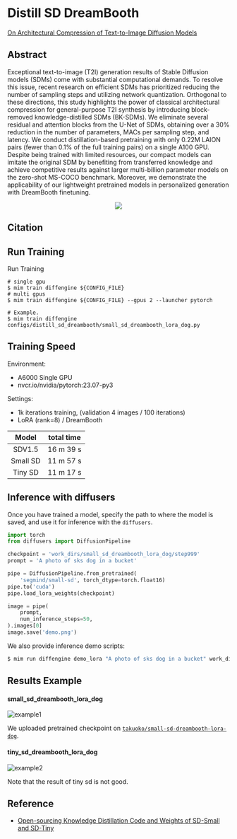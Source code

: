 # Distill SD DreamBooth

[On Architectural Compression of Text-to-Image Diffusion Models](https://arxiv.org/abs/2305.15798)

## Abstract

Exceptional text-to-image (T2I) generation results of Stable Diffusion models (SDMs) come with substantial computational demands. To resolve this issue, recent research on efficient SDMs has prioritized reducing the number of sampling steps and utilizing network quantization. Orthogonal to these directions, this study highlights the power of classical architectural compression for general-purpose T2I synthesis by introducing block-removed knowledge-distilled SDMs (BK-SDMs). We eliminate several residual and attention blocks from the U-Net of SDMs, obtaining over a 30% reduction in the number of parameters, MACs per sampling step, and latency. We conduct distillation-based pretraining with only 0.22M LAION pairs (fewer than 0.1% of the full training pairs) on a single A100 GPU. Despite being trained with limited resources, our compact models can imitate the original SDM by benefiting from transferred knowledge and achieve competitive results against larger multi-billion parameter models on the zero-shot MS-COCO benchmark. Moreover, we demonstrate the applicability of our lightweight pretrained models in personalized generation with DreamBooth finetuning.

<div align=center>
<img src="https://github.com/okotaku/diffengine/assets/24734142/253c0dfb-fa1c-4cbf-81c0-9d6948d40413"/>
</div>

## Citation

## Run Training

Run Training

```
# single gpu
$ mim train diffengine ${CONFIG_FILE}
# multi gpus
$ mim train diffengine ${CONFIG_FILE} --gpus 2 --launcher pytorch

# Example.
$ mim train diffengine configs/distill_sd_dreambooth/small_sd_dreambooth_lora_dog.py
```

## Training Speed

Environment:

- A6000 Single GPU
- nvcr.io/nvidia/pytorch:23.07-py3

Settings:

- 1k iterations training, (validation 4 images / 100 iterations)
- LoRA (rank=8) / DreamBooth

|  Model   | total time |
| :------: | :--------: |
|  SDV1.5  | 16 m 39 s  |
| Small SD | 11 m 57 s  |
| Tiny SD  | 11 m 17 s  |

## Inference with diffusers

Once you have trained a model, specify the path to where the model is saved, and use it for inference with the `diffusers`.

```py
import torch
from diffusers import DiffusionPipeline

checkpoint = 'work_dirs/small_sd_dreambooth_lora_dog/step999'
prompt = 'A photo of sks dog in a bucket'

pipe = DiffusionPipeline.from_pretrained(
    'segmind/small-sd', torch_dtype=torch.float16)
pipe.to('cuda')
pipe.load_lora_weights(checkpoint)

image = pipe(
    prompt,
    num_inference_steps=50,
).images[0]
image.save('demo.png')
```

We also provide inference demo scripts:

```bash
$ mim run diffengine demo_lora "A photo of sks dog in a bucket" work_dirs/small_sd_dreambooth_lora_dog/step999 --sdmodel segmind/small-sd
```

## Results Example

#### small_sd_dreambooth_lora_dog

![example1](https://github.com/okotaku/diffengine/assets/24734142/16cc3ef2-860d-4e4a-8b1d-8f56d9021db9)

We uploaded pretrained checkpoint on [`takuoko/small-sd-dreambooth-lora-dog`](https://huggingface.co/takuoko/small-sd-dreambooth-lora-dog).

#### tiny_sd_dreambooth_lora_dog

![example2](https://github.com/okotaku/diffengine/assets/24734142/2d7f3f20-fff4-41f1-9b17-be7b19129769)

Note that the result of tiny sd is not good.

## Reference

- [Open-sourcing Knowledge Distillation Code and Weights of SD-Small and SD-Tiny](https://huggingface.co/blog/sd_distillation)
